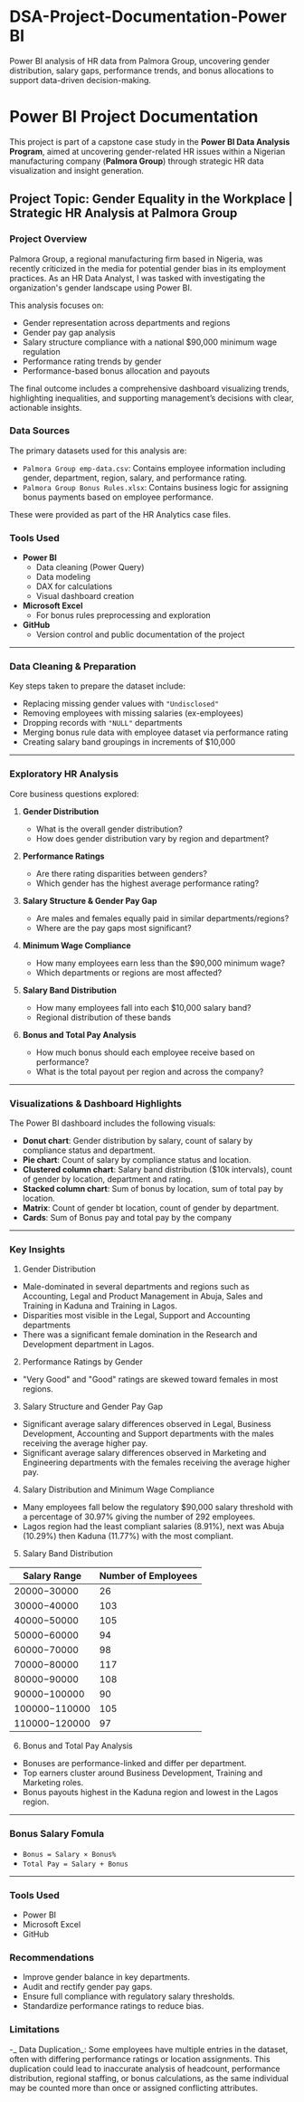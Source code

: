 # DSA-Project-Documentation-Power BI

Power BI analysis of HR data from Palmora Group, uncovering gender distribution, salary gaps, performance trends, and bonus allocations to support data-driven decision-making.

#  Power BI Project Documentation

This project is part of a capstone case study in the **Power BI Data Analysis Program**, aimed at uncovering gender-related HR issues within a Nigerian manufacturing company (**Palmora Group**) through strategic HR data visualization and insight generation.

## Project Topic: Gender Equality in the Workplace | Strategic HR Analysis at Palmora Group

### Project Overview

Palmora Group, a regional manufacturing firm based in Nigeria, was recently criticized in the media for potential gender bias in its employment practices. As an HR Data Analyst, I was tasked with investigating the organization's gender landscape using Power BI.

This analysis focuses on:
- Gender representation across departments and regions
- Gender pay gap analysis
- Salary structure compliance with a national $90,000 minimum wage regulation
- Performance rating trends by gender
- Performance-based bonus allocation and payouts

The final outcome includes a comprehensive dashboard visualizing trends, highlighting inequalities, and supporting management’s decisions with clear, actionable insights.

###  Data Sources

The primary datasets used for this analysis are:

- `Palmora Group emp-data.csv`: Contains employee information including gender, department, region, salary, and performance rating.
- `Palmora Group Bonus Rules.xlsx`: Contains business logic for assigning bonus payments based on employee performance.

These were provided as part of the HR Analytics case files.

###  Tools Used

- **Power BI**
  - Data cleaning (Power Query)
  - Data modeling
  - DAX for calculations
  - Visual dashboard creation
- **Microsoft Excel**
  - For bonus rules preprocessing and exploration
- **GitHub**
  - Version control and public documentation of the project

---

###  Data Cleaning & Preparation

Key steps taken to prepare the dataset include:

- Replacing missing gender values with `"Undisclosed"`
- Removing employees with missing salaries (ex-employees)
- Dropping records with `"NULL"` departments
- Merging bonus rule data with employee dataset via performance rating
- Creating salary band groupings in increments of $10,000

---

### Exploratory HR Analysis

Core business questions explored:

1. **Gender Distribution**
   - What is the overall gender distribution?
   - How does gender distribution vary by region and department?

2. **Performance Ratings**
   - Are there rating disparities between genders?
   - Which gender has the highest average performance rating?

3. **Salary Structure & Gender Pay Gap**
   - Are males and females equally paid in similar departments/regions?
   - Where are the pay gaps most significant?

4. **Minimum Wage Compliance**
   - How many employees earn less than the $90,000 minimum wage?
   - Which departments or regions are most affected?

5. **Salary Band Distribution**
   - How many employees fall into each $10,000 salary band?
   - Regional distribution of these bands

6. **Bonus and Total Pay Analysis**
   - How much bonus should each employee receive based on performance?
   - What is the total payout per region and across the company?

---

###  Visualizations & Dashboard Highlights

The Power BI dashboard includes the following visuals:

- **Donut chart**: Gender distribution by salary, count of salary by compliance status and department.
- **Pie chart**: Count of salary by compliance status and location.
- **Clustered column chart**: Salary band distribution ($10k intervals), count of gender by location, department and rating.
- **Stacked column chart**: Sum of bonus by location, sum of total pay by location.
- **Matrix**: Count of gender bt location, count of gender by department.
- **Cards**: Sum of Bonus pay and total pay by the company

---

###  Key Insights

1. Gender Distribution
 - Male-dominated in several departments and regions such as Accounting, Legal and Product Management in Abuja, Sales and Training in Kaduna and Training in Lagos.
 - Disparities most visible in the Legal, Support and Accounting departments
 - There was a significant female domination in the Research and Development department in Lagos.
2. Performance Ratings by Gender
 - "Very Good" and "Good" ratings are skewed toward females in most regions.
3. Salary Structure and Gender Pay Gap
 - Significant average salary differences observed in Legal, Business Development, Accounting and Support departments with the males receiving the average higher pay.
 - Significant average salary differences observed in Marketing and Engineering departments with the females receiving the average higher pay.
4. Salary Distribution and Minimum Wage Compliance
 - Many employees fall below the regulatory $90,000 salary threshold with a percentage of 30.97% giving the number of 292 employees.
 - Lagos region had the least compliant salaries (8.91%), next was Abuja (10.29%) then Kaduna (11.77%) with the most compliant.
5. Salary Band Distribution
   
  |Salary Range|Number of Employees|
  | ----------- | ------------------ |
  |$20000-$30000|26|
   |$30000-$40000|103|
  |$40000-$50000|105|
   |$50000-$60000|94|
   |$60000-$70000|98|
   |$70000-$80000|117|
   |$80000-$90000|108|
   |$90000-$100000|90|
   |$100000-$110000|105|
   |$110000-$120000|97|
   
6. Bonus and Total Pay Analysis
 - Bonuses are performance-linked and differ per department.
 - Top earners cluster around Business Development, Training and Marketing roles.
 - Bonus payouts highest in the Kaduna region and lowest in the Lagos region.

---

###  Bonus Salary Fomula

- `Bonus = Salary × Bonus%`
- `Total Pay = Salary + Bonus`

---

### Tools Used
- Power BI
- Microsoft Excel
- GitHub

###  Recommendations
- Improve gender balance in key departments.
- Audit and rectify gender pay gaps.
- Ensure full compliance with regulatory salary thresholds.
- Standardize performance ratings to reduce bias.

 ### Limitations
 -_ Data Duplication_: Some employees have multiple entries in the dataset, often with differing performance ratings or location assignments. This duplication could lead to inaccurate analysis of headcount, performance distribution, regional staffing, or bonus calculations, as the same individual may be counted more than once or assigned conflicting attributes.
